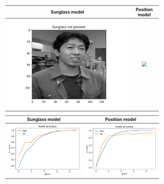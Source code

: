 
Sunglass model             |  Position model 
:-------------------------:|:-------------------------:
![](intermediate1.png)  |  ![](indermediate2.png)



Sunglass model             |  Position model 
:-------------------------:|:-------------------------:
![](advanced_plot.png)  |  ![](advanced_plot2.png)